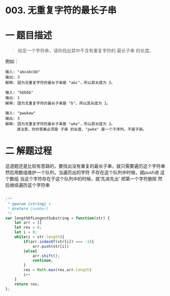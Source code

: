<!--
 * @Description: In User Settings Edit
 * @Author: your name
 * @Date: 2019-08-19 09:45:53
 * @LastEditTime: 2019-08-19 10:43:48
 * @LastEditors: Please set LastEditors
 -->

# 003. 无重复字符的最长子串

# 一 题目描述

>给定一个字符串，请你找出其中不含有重复字符的 最长子串 的长度。

例如：
``` 
输入: "abcabcbb"
输出: 3 
解释: 因为无重复字符的最长子串是 "abc"，所以其长度为 3。
```
``` 
输入: "bbbbb"
输出: 1
解释: 因为无重复字符的最长子串是 "b"，所以其长度为 1。
```
``` 
输入: "pwwkew"
输出: 3
解释: 因为无重复字符的最长子串是 "wke"，所以其长度为 3。
     请注意，你的答案必须是 子串 的长度，"pwke" 是一个子序列，不是子串。
```

# 二 解题过程

这道题还是比较有思路的，要找出没有重复的最长子串，就只需要遍历这个字符串 然后用数组维护一个队列，当遍历出的字符 不存在这个队列中时候，就push进 这个数组  当这个字符存在于这个队列中的时候，就‘先进先出’ 把第一个字符删除 然后继续遍历这个字符串
``` JavaScript

/**
 * @param {string} s
 * @return {number}
 */
var lengthOfLongestSubstring = function(str) {
    let arr = []
    let res = 0;
    let i = 0;
    while(i < str.length){
        if(arr.indexOf(str[i]) === -1){
            arr.push(str[i])
        }else{
            arr.shift();
            continue;
        }
        res = Math.max(res,arr.length)
        i++
    }
    return res;
};
```












